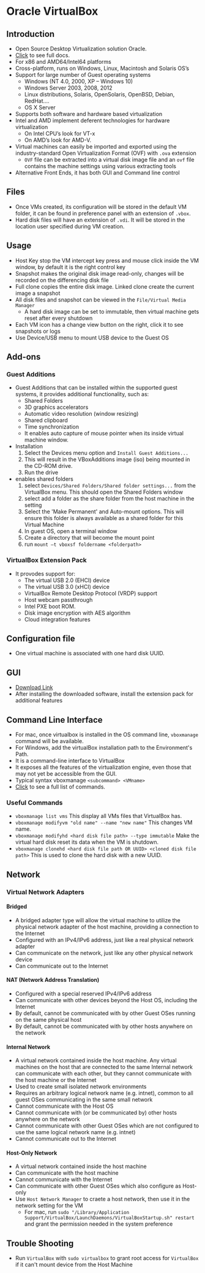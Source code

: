 # Oracle VirtualBox

## Introduction

- Open Source Desktop Virtualization solution Oracle.
- [Click](https://www.virtualbox.org/wiki/Documentation) to see full docs.
- For x86 and AMD64/Intel64 platforms
- Cross-platform, runs on Windows, Linux, Macintosh and Solaris OS’s
- Support for large number of Guest operating systems
  - Windows (NT 4.0, 2000, XP – Windows 10)
  - Windows Server 2003, 2008, 2012
  - Linux distributions, Solaris, OpenSolaris, OpenBSD, Debian, RedHat….
  - OS X Server
- Supports both software and hardware based virtualization
- Intel and AMD implement deferent technologies for hardware virtualization
  - On Intel CPU’s look for VT-x
  - On AMD’s look for AMD-V.
- Virtual machines can easily be imported and exported using the industry-standard Open Virtualization Format (OVF) with `.ova` extension
  - `OVF` file can be extracted into a virtual disk image file and an `ovf` file contains the machine settings using various extracting tools
- Alternative Front Ends, it has both GUI and Command line control

## Files

- Once VMs created, its configuration will be stored in the default VM folder, it can be found in preference panel with an extension of `.vbox`.
- Hard disk files will have an extension of `.vdi`. It will be stored in the location user specified during VM creation.

## Usage

- Host Key stop the VM intercept key press and mouse click inside the VM window, by default it is the right control key
- Snapshot makes the original disk image read-only, changes will be recorded on the differencing disk file
- Full clone copies the entire disk image. Linked clone create the current image a snapshot
- All disk files and snapshot can be viewed in the `File/Virtual Media Manager`
  - A hard disk image can be set to immutable, then virtual machine gets reset after every shutdown
- Each VM icon has a change view button on the right, click it to see snapshots or logs
- Use Device/USB menu to mount USB device to the Guest OS

## Add-ons

### Guest Additions

- Guest Additions that can be installed within the supported guest systems, it provides additional functionality, such as:
  - Shared Folders
  - 3D graphics accelerators
  - Automatic video resolution (window resizing)
  - Shared clipboard
  - Time synchronization
  - It enables auto capture of mouse pointer when its inside virtual machine window.
- Installation
  1. Select the Devices menu option and `Install Guest Additions...`
  2. This will result in the VBoxAdditions image (iso) being mounted in the CD-ROM drive.
  3. Run the drive
- enables shared folders
  1. select `Devices/Shared Folders/Shared folder settings...` from the VirtualBox menu. This should open the Shared Folders window
  2. select add a folder as the share folder from the host machine in the setting
  3. Select the 'Make Permanent' and Auto-mount options. This will ensure this folder is always available as a shared folder for this Virtual Machine
  4. In guest OS, open a terminal window
  5. Create a directory that will become the mount point
  6. run `mount –t vboxsf foldername <folderpath>`

### VirtualBox Extension Pack

- It provodes support for:
  - The virtual USB 2.0 (EHCI) device
  - The virtual USB 3.0 (xHCI) device
  - VirtualBox Remote Desktop Protocol (VRDP) support
  - Host webcam passthrough
  - Intel PXE boot ROM.
  - Disk image encryption with AES algorithm
  - Cloud integration features

## Configuration file

- One virtual machine is associated with one hard disk UUID.

## GUI

- [Download Link](https://www.virtualbox.org/wiki/Downloads)
- After installing the downloaded software, install the extension pack for additional features

## Command Line Interface

- For mac, once virtualbox is installed in the OS command line, `vboxmanage` command will be available.
- For Windows, add the virtualBox installation path to the Environment's Path.
- It is a command-line interface to VirtualBox
- It exposes all the features of the virtualization engine, even those that may not yet be accessible from the GUI.
- Typical syntax vboxmanage `<subcommand> <VMname>`
- [Click](https://www.virtualbox.org/manual/UserManual.html#vboxmanage-intro) to see a full list of commands.

### Useful Commands

- `vboxmanage list vms` This display all VMs files that VirtualBox has.
- `vboxmanage modifyvm "old name" --name "new name"` This changes VM name.
- `vboxmanage modifyhd <hard disk file path> --type immutable` Make the virtual hard disk reset its data when the VM is shutdown.
- `vboxmanage clonehd <hard disk file path OR UUID> <cloned disk file path>` This is used to clone the hard disk with a new UUID.

## Network

### Virtual Network Adapters

#### Bridged

- A bridged adapter type will allow the virtual machine to utilize the physical network adapter of the host machine, providing a connection to the Internet
- Configured with an IPv4/IPv6 address, just like a real physical network adapter
- Can communicate on the network, just like any other physical network device
- Can communicate out to the Internet

#### NAT (Network Address Translation)

- Configured with a special reserved IPv4/IPv6 address
- Can communicate with other devices beyond the Host OS, including the Internet
- By default, cannot be communicated with by other Guest OSes running on the same physical host
- By default, cannot be communicated with by other hosts anywhere on the network

#### Internal Network

- A virtual network contained inside the host machine. Any virtual machines on the host that are connected to the same Internal network can communicate with each other, but they cannot communicate with the host machine or the Internet
- Used to create small isolated network environments
- Requires an arbitrary logical network name (e.g. intnet), common to all guest OSes communicating in the same small network
- Cannot communicate with the Host OS
- Cannot communicate with (or be communicated by) other hosts anywhere on the network
- Cannot communicate with other Guest OSes which are not configured to use the same logical network name (e.g. intnet)
- Cannot communicate out to the Internet

#### Host-Only Network

- A virtual network contained inside the host machine
- Can communicate with the host machine
- Cannot communicate with the Internet
- Can communicate with other Guest OSes which also configure as Host-only
- Use `Host Network Manager` to craete a host network, then use it in the network setting for the VM
  - For mac, run `sudo "/Library/Application Support/VirtualBox/LaunchDaemons/VirtualBoxStartup.sh" restart` and grant the permission needed in the system preference

## Trouble Shooting

- Run `VirtualBox` with `sudo virtualbox` to grant root access for `VirtualBox` if it can't mount device from the Host Machine
